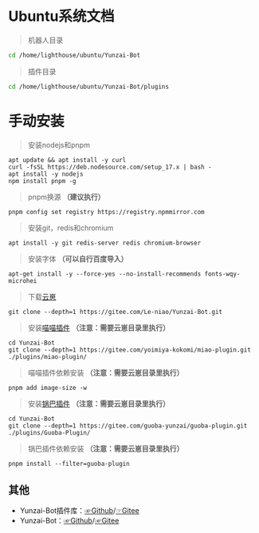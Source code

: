 # Ubuntu系统文档
>机器人目录
```sh
cd /home/lighthouse/ubuntu/Yunzai-Bot
```
>插件目录
```sh
cd /home/lighthouse/ubuntu/Yunzai-Bot/plugins
```
# 手动安装

> 安装nodejs和pnpm

```shell
apt update && apt install -y curl
curl -fsSL https://deb.nodesource.com/setup_17.x | bash -
apt install -y nodejs
npm install pnpm -g
```

> pnpm换源 **（建议执行）**

```shell
pnpm config set registry https://registry.npmmirror.com
```

> 安装git，redis和chromium

```shell
apt install -y git redis-server redis chromium-browser
```

> 安装字体 **（可以自行百度导入）**

```shell
apt-get install -y --force-yes --no-install-recommends fonts-wqy-microhei
```

> 下载[云崽](https://gitee.com/Le-niao/Yunzai-Bot)

```shell
git clone --depth=1 https://gitee.com/Le-niao/Yunzai-Bot.git
```

> 安装[喵喵插件](https://gitee.com/yoimiya-kokomi/miao-plugin) **（注意：需要云崽目录里执行）**

```shell
cd Yunzai-Bot
git clone --depth=1 https://gitee.com/yoimiya-kokomi/miao-plugin.git ./plugins/miao-plugin/
```

> 喵喵插件依赖安装 **（注意：需要云崽目录里执行）**

```shell
pnpm add image-size -w
```

> 安装[锅巴插件](https://gitee.com/guoba-yunzai/guoba-plugin) **（注意：需要云崽目录里执行）**

```shell
cd Yunzai-Bot
git clone --depth=1 https://gitee.com/guoba-yunzai/guoba-plugin.git ./plugins/Guoba-Plugin/
```

> 锅巴插件依赖安装 **（注意：需要云崽目录里执行）**

```shell
pnpm install --filter=guoba-plugin
```





##  其他

- Yunzai-Bot插件库：[☞Github](https://gitee.com/link?target=https%3A%2F%2Fgithub.com%2FyhArcadia%2FYunzai-Bot-plugins-index)/[☞Gitee](https://gitee.com/yhArcadia/Yunzai-Bot-plugins-index)
- Yunzai-Bot：[☞Github](https://gitee.com/link?target=https%3A%2F%2Fgithub.com%2FLe-niao%2FYunzai-Bot)/[☞Gitee](https://gitee.com/Le-niao/Yunzai-Bot)
